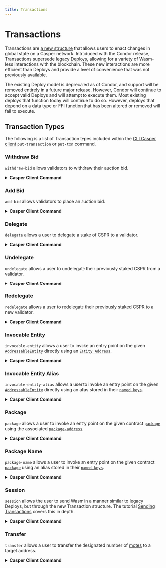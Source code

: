 ```yaml
---
title: Transactions
---
```


# Transactions

Transactions are [a new structure](../developers/json-rpc/types_chain.md#transaction) that allows users to enact changes in global state on a Casper network. Introduced with the Condor release, Transactions supersede legacy [Deploys](./glossary/D.md#deploy), allowing for a variety of Wasm-less interactions with the blockchain. These new interactions are more efficient than Deploys and provide a level of convenience that was not previously available.

The existing Deploy model is deprecated as of Condor, and support will be removed entirely in a future major release. However, Condor will continue to accept valid Deploys and will attempt to execute them. Most existing deploys that function today will continue to do so. However, deploys that depend on a data type or FFI function that has been altered or removed will fail to execute.

## Transaction Types

The following is a list of Transaction types included within the [CLI Casper client](https://github.com/casper-ecosystem/casper-client-rs/tree/dev) `put-transaction` or `put-txn` command.

### Withdraw Bid

`withdraw-bid` allows validators to withdraw their auction bid.

<details>
<summary><b>Casper Client Command</b></summary>

```json

casper-client put-txn withdraw-bid
/// The public key of the bidder.
  --public-key <FORMATTED STRING or PATH>
/// The amount in motes to be withdrawn.
  --transaction-amount <INTEGER>
/// The maximum gas price that the user is willing to pay for this transaction.
  --gas-price-tolerance <INTEGER>
/// The path to the local secret key file, or the [`initiator address`](../developers/json-rpc/types_chain.md#initiatoraddr) sending the transaction.
  <--secret-key <PATH>|--initiator-address <HEX STRING>>

```

</details>

### Add Bid

`add-bid` allows validators to place an auction bid.

<details>
<summary><b>Casper Client Command</b></summary>

```json

casper-client put-txn add-bid
/// The [delegation rate](../concepts/economics/staking.md#delegation-rate) for delegators staking on to this validator.
  --delegation-rate <INTEGER>
/// The public key of the bidder.
  --public-key <FORMATTED STRING or PATH>
/// The amount in motes to be bid.
  --transaction-amount <INTEGER>
/// The minimum amount of motes that a delegator can stake to this validator.
  --minimum-delegation-amount <INTEGER>
/// The maximum amount of motes that a delegator can stake to this validator.
  --maximum-delegation-amount <INTEGER>
/// The maximum gas price that the user is willing to pay for this transaction.
  --gas-price-tolerance <INTEGER>
/// The path to the local secret key file, or the [`initiator address`](../developers/json-rpc/types_chain.md#initiatoraddr) sending the transaction.
  <--secret-key <PATH>|--initiator-address <HEX STRING>>

```
</details>

### Delegate

`delegate` allows a user to delegate a stake of CSPR to a validator.

<details>
<summary><b>Casper Client Command</b></summary>

```json

casper-client put-txn delegate
/// The delegator's public key.
  --delegator <STRING>
/// The validator's public key.
  --validator <STRING>
/// The amount in motes to stake with this validator.
  --transaction-amount <INTEGER>
/// The maximum gas price that the user is willing to pay for this transaction.
  --gas-price-tolerance <INTEGER>
/// The path to the local secret key file, or the [`initiator address`](../developers/json-rpc/types_chain.md#initiatoraddr) sending the transaction.
  <--secret-key <PATH>|--initiator-address <HEX STRING>>

```

</details>

### Undelegate

`undelegate` allows a user to undelegate their previously staked CSPR from a validator.

<details>
<summary><b>Casper Client Command</b></summary>

```json

casper-client put-txn undelegate
/// The delegator's public key.
  --delegator <STRING>
/// The validator's public key.
  --validator <STRING>
/// The amount in motes to undelegate from this validator.
  --transaction-amount <INTEGER>
/// The maximum gas price that the user is willing to pay for this transaction. 
  --gas-price-tolerance <INTEGER>
/// The path to the local secret key file, or the [`initiator address`](../developers/json-rpc/types_chain.md#initiatoraddr) sending the transaction.
  <--secret-key <PATH>|--initiator-address <HEX STRING>>

```

</details>

### Redelegate

`redelegate` allows a user to redelegate their previously staked CSPR to a new validator.

<details>
<summary><b>Casper Client Command</b></summary>

```json

casper-client put-txn redelegate
/// The delegator's public key.
  --delegator <STRING>
/// The old validator's public key.
  --validator <STRING>
/// The new validator's public key.
  --new-validator <STRING>
/// The amount in motes to redelegate from the old validator to the new validator.
  --transaction-amount <INTEGER>
/// The maximum gas price that the user is willing to pay for this transaction. 
  --gas-price-tolerance <INTEGER>
/// The path to the local secret key file, or the [`initiator address`](../developers/json-rpc/types_chain.md#initiatoraddr) sending the transaction.
  <--secret-key <PATH>|--initiator-address <HEX STRING>>

```

</details>

### Invocable Entity

`invocable-entity` allows a user to invoke an entry point on the given [`AddressableEntity`](./addressable-entity.md) directly using an [`Entity Address`](./key-types.md#addressableentity).

<details>
<summary><b>Casper Client Command</b></summary>

```json

casper-client put-txn invocable-entity
/// The [`entity-hash`](../developers/json-rpc/types_chain.md#addressableentityhash) of the entity to invoke.
  --entity-address <FORMATTED STRING or PATH>
/// The entry point on the invocable entity.
  --session-entry-point <NAME>
/// The maximum gas price that the user is willing to pay for this transaction.
  --gas-price-tolerance <INTEGER>
/// The path to the local secret key file, or the [`initiator address`](../developers/json-rpc/types_chain.md#initiatoraddr) sending the transaction.
  <--secret-key <PATH>|--initiator-address <HEX STRING>>

```

</details>

### Invocable Entity Alias

`invocable-entity-alias` allows a user to invoke an entry point on the given [`AddressableEntity`](./addressable-entity.md) directly using an alias stored in their [`named keys`](./glossary/N.md#named-keys).

<details>
<summary><b>Casper Client Command</b></summary>

```json

casper-client put-txn invocable-entity-alias
/// The entity alias stored in the calling entity's named keys.
  --entity-alias <STRING>
/// The entry point on the invocable entity. 
  --session-entry-point <NAME>
/// The maximum gas price that the user is willing to pay for this transaction.
  --gas-price-tolerance <INTEGER>
/// The path to the local secret key file, or the [`initiator address`](../developers/json-rpc/types_chain.md#initiatoraddr) sending the transaction.
  <--secret-key <PATH>|--initiator-address <HEX STRING>>

```

</details>

### Package

`package` allows a user to invoke an entry point on the given contract [`package`](../developers/writing-onchain-code/upgrading-contracts.md#the-contract-package) using the associated [`package-address`](./key-types.md#package).

<details>
<summary><b>Casper Client Command</b></summary>

```json 

casper-client put-txn package
/// The address of the contract package.
  --package-address <FORMATTED STRING or PATH>
/// The entry point to invoke on the package.
  --session-entry-point <NAME>
/// The maximum gas price that the user is willing to pay for this transaction.
  --gas-price-tolerance <INTEGER>
/// The path to the local secret key file, or the [`initiator address`](../developers/json-rpc/types_chain.md#initiatoraddr) sending the transaction.
  <--secret-key <PATH>|--initiator-address <HEX STRING>>

```

</details>

### Package Name

`package-name` allows a user to invoke an entry point on the given contract [`package`](../developers/writing-onchain-code/upgrading-contracts.md#the-contract-package) using an alias stored in their [`named keys`](./glossary/N.md#named-keys).

<details>
<summary><b>Casper Client Command</b></summary>

```json

casper-client put-txn package-name
/// The package alias stored in the calling entity's named keys.
  --package-alias <STRING>
/// The entry point to invoke on the package.
  --session-entry-point <NAME>
/// The maximum gas price that the user is willing to pay for this transaction.
  --gas-price-tolerance <INTEGER>
/// The path to the local secret key file, or the [`initiator address`](../developers/json-rpc/types_chain.md#initiatoraddr) sending the transaction.
  <--secret-key <PATH>|--initiator-address <HEX STRING>>

```

</details>

### Session

`session` allows the user to send Wasm in a manner similar to legacy Deploys, but through the new Transaction structure. The tutorial [Sending Transactions](../developers/cli/sending-transactions.md) covers this in depth.

<details>
<summary><b>Casper Client Command</b></summary>

```json

casper-client put-txn session
/// The local path pointing to Wasm that will be sent to global state.
  --transaction-path <PATH>
/// An entry point on a previously installed contract, if applicable.
  --session-entry-point <NAME>
/// The category of the Transaction, in decreasing size order.
  --category <install-upgrade|large|medium|small>
/// The maximum gas price that the user is willing to pay for this transaction.
  --gas-price-tolerance <INTEGER>
/// The path to the local secret key file, or the [`initiator address`](../developers/json-rpc/types_chain.md#initiatoraddr) sending the transaction.
  <--secret-key <PATH>|--initiator-address <HEX STRING>>

```

</details>

### Transfer

`transfer` allows a user to transfer the designated number of [motes](./glossary/M.md#motes) to a target address.

<details>
<summary><b>Casper Client Command</b></summary>

```json

casper-client put-txn transfer
/// The recipient of the transfer.
  --target <FORMATTED STRING>
/// The amount in motes to be transferred.
  --transfer-amount <INTEGER>
/// The maximum gas price that the user is willing to pay for this transaction.
  --gas-price-tolerance <INTEGER>
/// The path to the local secret key file, or the [`initiator address`](../developers/json-rpc/types_chain.md#initiatoraddr) sending the transaction.
  <--secret-key <PATH>|--initiator-address <HEX STRING>>

```

  </details>